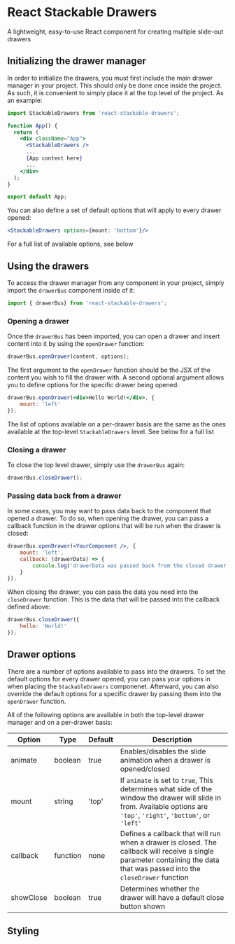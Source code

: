 # React Stackable Drawers

A lightweight, easy-to-use React component for creating multiple slide-out drawers

## Initializing the drawer manager

In order to initialize the drawers, you must first include the main drawer manager in your project. This should only be done once inside the project. As such, it is convenient to simply place it at the top level of the project. As an example:

```jsx
import StackableDrawers from 'react-stackable-drawers';

function App() {
  return (
    <div className="App">
      <StackableDrawers />
      ...
      {App content here}
      ...
    </div>
  );
}

export default App;
```

You can also define a set of default options that will apply to every drawer opened:

```jsx
<StackableDrawers options={mount: 'bottom'}/>
```

For a full list of available options, see below

## Using the drawers

To access the drawer manager from any component in your project, simply import the `drawerBus` component inside of it:

```jsx
import { drawerBus} from 'react-stackable-drawers';
```

### Opening a drawer

Once the `drawerBus` has been imported, you can open a drawer and insert content into it by using the `openDrawer` function:

```jsx
drawerBus.openDrawer(content, options);
```

The first argument to the `openDrawer` function should be the JSX of the content you wish to fill the drawer with. A second optional argument allows you to define options for the specific drawer being opened:

```jsx
drawerBus.openDrawer(<div>Hello World!</div>, {
	mount: 'left'
});
```

The list of options available on a per-drawer basis are the same as the ones available at the top-level `StackableDrawers` level. See below for a full list

### Closing a drawer

To close the top level drawer, simply use the `drawerBus` again:

```jsx
drawerBus.closeDrawer();
```

### Passing data back from a drawer

In some cases, you may want to pass data back to the component that opened a drawer. To do so, when opening the drawer, you can pass a callback function in the drawer options that will be run when the drawer is closed:

```jsx
drawerBus.openDrawer(<YourComponent />, {
	mount: 'left',
	callback: (drawerData) => {
		console.log('drawerData was passed back from the closed drawer');
	}
});
```

When closing the drawer, you can pass the data you need into the `closeDrawer` function. This is the data that will be passed into the callback defined above:

```jsx
drawerBus.closeDrawer({
	hello: 'World!'
});
```

## Drawer options

There are a number of options available to pass into the drawers. To set the default options for every drawer opened, you can pass your options in when placing the `StackableDrawers` componenet. Afterward, you can also override the default options for a specific drawer by passing them into the `openDrawer` function.

All of the following options are available in both the top-level drawer manager and on a per-drawer basis:

| Option | Type | Default | Description |
| --- | --- | --- | --- |
| animate | boolean | true | Enables/disables the slide animation when a drawer is opened/closed |
| mount | string | 'top' | If `animate` is set to `true`, This determines what side of the window the drawer will slide in from. Available options are `'top'`, `'right'`, `'bottom'`, or `'left'` |
| callback | function | none | Defines a callback that will run when a drawer is closed. The callback will receive a single parameter containing the data that was passed into the `closeDrawer` function |
| showClose | boolean | true | Determines whether the drawer will have a default close button shown |

## Styling

